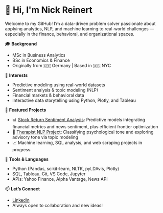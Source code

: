 # 👋 Hi, I'm Nick Reinert

Welcome to my GitHub! I’m a data-driven problem solver passionate about applying analytics, NLP, and machine learning to real-world challenges — especially in the finance, behavioral, and organizational spaces.

🎓 **Background**  
- MSc in Business Analytics 
- BSc in Economics & Finance  
- Originally from 🇩🇪 Germany | Based in 🇺🇸 NYC  

💼 **Interests**  
- Predictive modeling using real-world datasets  
- Sentiment analysis & topic modeling (NLP)  
- Financial markets & behavioral data  
- Interactive data storytelling using Python, Plotly, and Tableau

📂 **Featured Projects**
- 📊 [Stock Return Sentiment Analysis](https://github.com/nickreinert99/stock-return-sentiment-research): Predictive models integrating financial metrics and news sentiment, plus efficient frontier optimization  
- 💬 [Therapist NLP Project](https://github.com/nickreinert99/therapist-sentiment-analysis-and-topic-modeling): Classifying psychological tone and exploring advisory tone via topic modeling  
- 📈 Machine learning, SQL analysis, and web scraping projects in progress  

🧰 **Tools & Languages**
- Python (Pandas, scikit-learn, NLTK, pyLDAvis, Plotly)  
- SQL, Tableau, Git, VS Code, Jupyter  
- APIs: Yahoo Finance, Alpha Vantage, News API  

📫 **Let’s Connect**
- [LinkedIn](www.linkedin.com/in/nick-reinert-9b1276208)  
- Always open to collaboration and new ideas!



